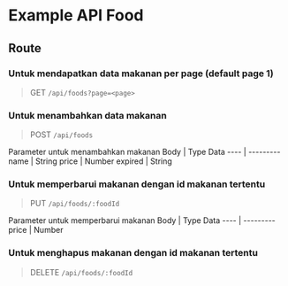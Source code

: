 # Example API Food

## Route

### Untuk mendapatkan data makanan per page (**default page 1**)
> GET ```/api/foods?page=<page>```

### Untuk menambahkan data makanan
> POST ```/api/foods```  

Parameter untuk menambahkan makanan
Body | Type Data
---- | ---------
name | String
price | Number
expired | String  

### Untuk memperbarui makanan dengan id makanan tertentu
> PUT ```/api/foods/:foodId```  

Parameter untuk memperbarui makanan
Body | Type Data
---- | ---------
price | Number

### Untuk menghapus makanan dengan id makanan tertentu
> DELETE ```/api/foods/:foodId```  